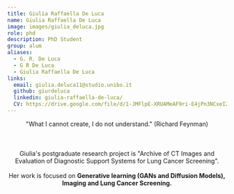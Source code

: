 ```yaml
---
title: Giulia Raffaella De Luca
name: Giulia Raffaella De Luca
image: images/giulia_deluca.jpg
role: phd
description: PhD Student
group: alum
aliases:
  - G. R. De Luca
  - G R De Luca
  - Giulia Raffaella De Luca 
links:
  email: giulia.deluca11@studio.unibo.it 
  github: giurdeluca
  linkedin: giulia-raffaella-de-luca/
  CV: https://drive.google.com/file/d/1-JMFlpE-XRUAMeAF9ri-E4jPn3NCxeI2/view?usp=drive_link
---
```


<center>"What I cannot create, I do not understand." (Richard Feynman)<br><br><br><br>Giulia's postgraduate research project is "Archive of CT Images and Evaluation of Diagnostic Support Systems for Lung Cancer Screening".<br><br>Her work is focused on <b>Generative learning (GANs and Diffusion Models), Imaging and Lung Cancer Screening.</b></center>
  
